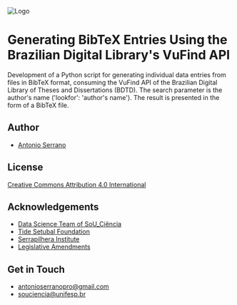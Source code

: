 
![Logo](https://souciencia.unifesp.br/images/logos/Sou_Cincia_RGB_1Linha_Oficial_Color.png)


#  Generating BibTeX Entries Using the Brazilian Digital Library's VuFind API

Development of a Python script for generating individual data entries from files in BibTeX format, consuming the VuFind API of the Brazilian Digital Library of Theses and Dissertations (BDTD). The search parameter is the author's name ('lookfor': 'author's name'). The result is presented in the form of a BibTeX file.

## Author

- [Antonio Serrano](https://www.linkedin.com/in/antoniogsserrano/)


## License

[Creative Commons Attribution 4.0 International](https://creativecommons.org/licenses/by/4.0/)


## Acknowledgements

 - [Data Science Team of SoU_Ciência](https://souciencia.unifesp.br/sobre)
 - [Tide Setubal Foundation](https://fundacaotidesetubal.org.br/tide-setubal-foundation/)
 - [Serrapilhera Institute](https://serrapilheira.org/en/)
 - [Legislative Amendments](https://www2.camara.leg.br/english/the-national-congress-1/types-of-legislation)


## Get in Touch

- antonioserranopro@gmail.com 
- souciencia@unifesp.br

